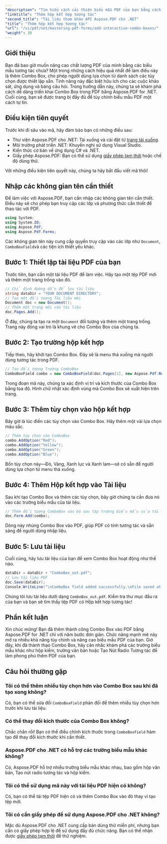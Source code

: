 ```yaml
---
"description": "Tìm hiểu cách cải thiện biểu mẫu PDF của bạn bằng cách thêm Hộp Kết Hợp tương tác với Aspose.PDF cho .NET. Hướng dẫn từng bước này bao gồm mọi thứ, từ thiết lập tài liệu đến lưu PDF với các tùy chọn thả xuống thân thiện với người dùng."
"linktitle": "Thêm hộp kết hợp tương tác"
"second_title": "Tài liệu tham khảo API Aspose.PDF cho .NET"
"title": "Thêm hộp kết hợp tương tác"
"url": "/vi/pdf/net/mastering-pdf-forms/add-interactive-combo-boxes/"
"weight": 30
---
```


## Giới thiệu

Bạn đã bao giờ muốn nâng cao chất lượng PDF của mình bằng các biểu mẫu tương tác chưa? Một trong những cách hiệu quả nhất để làm điều này là thêm Combo Box, cho phép người dùng lựa chọn từ danh sách các tùy chọn được thiết lập sẵn. Tính năng này đặc biệt hữu ích cho các cuộc khảo sát, ứng dụng và bảng câu hỏi. Trong hướng dẫn này, chúng ta sẽ khám phá cách dễ dàng triển khai Combo Box trong PDF bằng Aspose.PDF for .NET. Cuối cùng, bạn sẽ được trang bị đầy đủ để tùy chỉnh biểu mẫu PDF một cách tự tin.

## Điều kiện tiên quyết

Trước khi đi sâu vào mã, hãy đảm bảo bạn có những điều sau:

- Thư viện Aspose.PDF cho .NET: Tải xuống và cài đặt từ [trang tải xuống](https://releases.aspose.com/pdf/net/).
- Môi trường phát triển .NET: Khuyến nghị sử dụng Visual Studio.
- Kiến thức cơ bản về ứng dụng C# và .NET.
- Giấy phép Aspose.PDF: Bạn có thể sử dụng [giấy phép tạm thời](https://purchase.aspose.com/temporary-license/) hoặc chế độ dùng thử.

Với những điều kiện tiên quyết này, chúng ta hãy bắt đầu viết mã thôi!

## Nhập các không gian tên cần thiết

Để làm việc với Aspose.PDF, bạn cần nhập các không gian tên cần thiết. Điều này sẽ cho phép bạn truy cập các lớp và phương thức cần thiết để thao tác với PDF.

```csharp
using System;
using System.IO;
using Aspose.Pdf;
using Aspose.Pdf.Forms;
```

Các không gian tên này cung cấp quyền truy cập vào các lớp như `Document`, `ComboBoxField`và các tiện ích thiết yếu khác.

## Bước 1: Thiết lập tài liệu PDF của bạn

Trước tiên, bạn cần một tài liệu PDF để làm việc. Hãy tạo một tệp PDF mới và thêm một trang trống vào đó.

```csharp
// Chỉ định đường dẫn để lưu tài liệu
string dataDir = "YOUR DOCUMENT DIRECTORY";
// Tạo một đối tượng Tài liệu mới
Document doc = new Document();
// Thêm một trang mới vào tài liệu
doc.Pages.Add();
```

Ở đây, chúng ta tạo ra một `Document` đối tượng và thêm một trang trống. Trang này đóng vai trò là khung vẽ cho Combo Box của chúng ta.

## Bước 2: Tạo trường hộp kết hợp

Tiếp theo, hãy khởi tạo Combo Box. Đây sẽ là menu thả xuống mà người dùng tương tác trong PDF.

```csharp
// Tạo đối tượng Trường ComboBox
ComboBoxField combo = new ComboBoxField(doc.Pages[1], new Aspose.Pdf.Rectangle(100, 600, 150, 616));
```

Trong đoạn mã này, chúng ta xác định vị trí và kích thước của Combo Box bằng tọa độ. Hình chữ nhật xác định vùng mà Combo Box sẽ xuất hiện trên trang.

## Bước 3: Thêm tùy chọn vào hộp kết hợp

Bây giờ là lúc điền các tùy chọn vào Combo Box. Hãy thêm một vài lựa chọn màu sắc.

```csharp
// Thêm tùy chọn vào ComboBox
combo.AddOption("Red");
combo.AddOption("Yellow");
combo.AddOption("Green");
combo.AddOption("Blue");
```

Bốn tùy chọn này—Đỏ, Vàng, Xanh lục và Xanh lam—sẽ có sẵn để người dùng lựa chọn từ menu thả xuống.

## Bước 4: Thêm Hộp kết hợp vào Tài liệu

Sau khi tạo Combo Box và thêm các tùy chọn, bây giờ chúng ta cần đưa nó vào các trường biểu mẫu của tài liệu.

```csharp
// Thêm đối tượng ComboBox vào bộ sưu tập trường biểu mẫu của tài liệu
doc.Form.Add(combo);
```

Dòng này nhúng Combo Box vào PDF, giúp PDF có tính tương tác và sẵn sàng để người dùng nhập liệu.

## Bước 5: Lưu tài liệu

Cuối cùng, hãy lưu tài liệu của bạn để xem Combo Box hoạt động như thế nào.

```csharp
dataDir = dataDir + "ComboBox_out.pdf";
// Lưu tài liệu PDF
doc.Save(dataDir);
Console.WriteLine("\nComboBox field added successfully.\nFile saved at " + dataDir);
```

Chúng tôi lưu tài liệu dưới dạng `ComboBox_out.pdf`. Kiểm tra thư mục đầu ra của bạn và bạn sẽ tìm thấy tệp PDF có Hộp kết hợp tương tác!

## Phần kết luận

Xin chúc mừng! Bạn đã thêm thành công Combo Box vào PDF bằng Aspose.PDF for .NET chỉ với năm bước đơn giản. Chức năng mạnh mẽ này mở ra nhiều khả năng tùy chỉnh và nâng cao biểu mẫu PDF của bạn. Giờ đây, khi đã thành thạo Combo Box, hãy cân nhắc khám phá các trường biểu mẫu khác như hộp kiểm, trường văn bản hoặc Tạo Nút Radio Tương tác để làm phong phú thêm PDF của bạn.

## Câu hỏi thường gặp

### Tôi có thể thêm nhiều tùy chọn hơn vào Combo Box sau khi đã tạo xong không?
Có, bạn có thể sửa đổi `ComboBoxField` phản đối để thêm nhiều tùy chọn hơn trước khi lưu tài liệu.

### Có thể thay đổi kích thước của Combo Box không?
Chắc chắn rồi! Bạn có thể điều chỉnh kích thước trong `ComboBoxField` hàm tạo để thay đổi kích thước khi cần thiết.

### Aspose.PDF cho .NET có hỗ trợ các trường biểu mẫu khác không?
Có, Aspose.PDF hỗ trợ nhiều trường biểu mẫu khác nhau, bao gồm hộp văn bản, Tạo nút radio tương tác và hộp kiểm.

### Tôi có thể sử dụng mã này với tài liệu PDF hiện có không?
Có, bạn có thể tải tệp PDF hiện có và thêm Combo Box vào đó thay vì tạo tệp mới.

### Tôi có cần giấy phép để sử dụng Aspose.PDF cho .NET không?
Mặc dù Aspose.PDF cho .NET cung cấp bản dùng thử miễn phí, nhưng bạn cần có giấy phép hợp lệ để sử dụng đầy đủ chức năng. Bạn có thể nhận được [giấy phép tạm thời](https://purchase.aspose.com/temporary-license/) để thử nghiệm.